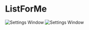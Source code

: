 # ListForMe

![Settings Window](https://raw.github.com/gemacjr/ListForMe/master/Listy1.png)
![Settings Window](https://raw.github.com/gemacjr/ListForMe/master/Listy2.png)
